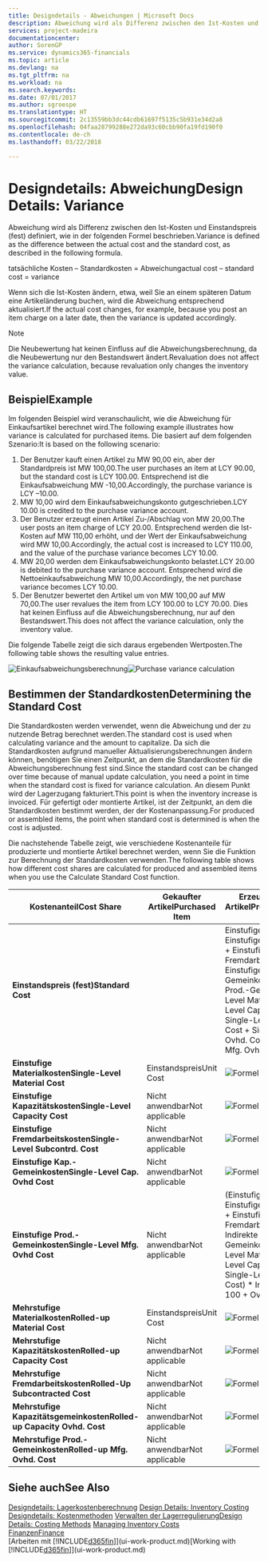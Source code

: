 ```yaml
---
title: Designdetails - Abweichungen | Microsoft Docs
description: Abweichung wird als Differenz zwischen den Ist-Kosten und Einstandspreis (fest) definiert, wie in der folgenden Formel beschrieben.
services: project-madeira
documentationcenter: 
author: SorenGP
ms.service: dynamics365-financials
ms.topic: article
ms.devlang: na
ms.tgt_pltfrm: na
ms.workload: na
ms.search.keywords: 
ms.date: 07/01/2017
ms.author: sgroespe
ms.translationtype: HT
ms.sourcegitcommit: 2c13559bb3dc44cdb61697f5135c5b931e34d2a8
ms.openlocfilehash: 04faa28799288e272da93c60cbb90fa19fd190f0
ms.contentlocale: de-ch
ms.lasthandoff: 03/22/2018

---
```

# <a name="design-details-variance"></a><span data-ttu-id="f6c8b-103">Designdetails: Abweichung</span><span class="sxs-lookup"><span data-stu-id="f6c8b-103">Design Details: Variance</span></span>
<span data-ttu-id="f6c8b-104">Abweichung wird als Differenz zwischen den Ist-Kosten und Einstandspreis (fest) definiert, wie in der folgenden Formel beschrieben.</span><span class="sxs-lookup"><span data-stu-id="f6c8b-104">Variance is defined as the difference between the actual cost and the standard cost, as described in the following formula.</span></span>  

 <span data-ttu-id="f6c8b-105">tatsächliche Kosten – Standardkosten = Abweichung</span><span class="sxs-lookup"><span data-stu-id="f6c8b-105">actual cost – standard cost = variance</span></span>  

 <span data-ttu-id="f6c8b-106">Wenn sich die Ist-Kosten ändern, etwa, weil Sie an einem späteren Datum eine Artikeländerung buchen, wird die Abweichung entsprechend aktualisiert.</span><span class="sxs-lookup"><span data-stu-id="f6c8b-106">If the actual cost changes, for example, because you post an item charge on a later date, then the variance is updated accordingly.</span></span>  

> [!NOTE]  
>  <span data-ttu-id="f6c8b-107">Die Neubewertung hat keinen Einfluss auf die Abweichungsberechnung, da die Neubewertung nur den Bestandswert ändert.</span><span class="sxs-lookup"><span data-stu-id="f6c8b-107">Revaluation does not affect the variance calculation, because revaluation only changes the inventory value.</span></span>  

## <a name="example"></a><span data-ttu-id="f6c8b-108">Beispiel</span><span class="sxs-lookup"><span data-stu-id="f6c8b-108">Example</span></span>  
 <span data-ttu-id="f6c8b-109">Im folgenden Beispiel wird veranschaulicht, wie die Abweichung für Einkaufsartikel berechnet wird.</span><span class="sxs-lookup"><span data-stu-id="f6c8b-109">The following example illustrates how variance is calculated for purchased items.</span></span> <span data-ttu-id="f6c8b-110">Die basiert auf dem folgenden Szenario:</span><span class="sxs-lookup"><span data-stu-id="f6c8b-110">It is based on the following scenario:</span></span>  

1.  <span data-ttu-id="f6c8b-111">Der Benutzer kauft einen Artikel zu MW 90,00 ein, aber der Standardpreis ist MW 100,00.</span><span class="sxs-lookup"><span data-stu-id="f6c8b-111">The user purchases an item at LCY 90.00, but the standard cost is LCY 100.00.</span></span> <span data-ttu-id="f6c8b-112">Entsprechend ist die Einkaufsabweichung MW -10,00.</span><span class="sxs-lookup"><span data-stu-id="f6c8b-112">Accordingly, the purchase variance is LCY –10.00.</span></span>  
2.  <span data-ttu-id="f6c8b-113">MW 10,00 wird dem Einkaufsabweichungskonto gutgeschrieben.</span><span class="sxs-lookup"><span data-stu-id="f6c8b-113">LCY 10.00 is credited to the purchase variance account.</span></span>  
3.  <span data-ttu-id="f6c8b-114">Der Benutzer erzeugt einen Artikel Zu-/Abschlag von MW 20,00.</span><span class="sxs-lookup"><span data-stu-id="f6c8b-114">The user posts an item charge of LCY 20.00.</span></span> <span data-ttu-id="f6c8b-115">Entsprechend werden die Ist-Kosten auf MW 110,00 erhöht, und der Wert der Einkaufsabweichung wird MW 10,00.</span><span class="sxs-lookup"><span data-stu-id="f6c8b-115">Accordingly, the actual cost is increased to LCY 110.00, and the value of the purchase variance becomes LCY 10.00.</span></span>  
4.  <span data-ttu-id="f6c8b-116">MW 20,00 werden dem Einkaufsabweichungskonto belastet.</span><span class="sxs-lookup"><span data-stu-id="f6c8b-116">LCY 20.00 is debited to the purchase variance account.</span></span> <span data-ttu-id="f6c8b-117">Entsprechend wird die Nettoeinkaufsabweichung MW 10,00.</span><span class="sxs-lookup"><span data-stu-id="f6c8b-117">Accordingly, the net purchase variance becomes LCY 10.00.</span></span>  
5.  <span data-ttu-id="f6c8b-118">Der Benutzer bewertet den Artikel um von MW 100,00 auf MW 70,00.</span><span class="sxs-lookup"><span data-stu-id="f6c8b-118">The user revalues the item from LCY 100.00 to LCY 70.00.</span></span> <span data-ttu-id="f6c8b-119">Dies hat keinen Einfluss auf die Abweichungsberechnung, nur auf den Bestandswert.</span><span class="sxs-lookup"><span data-stu-id="f6c8b-119">This does not affect the variance calculation, only the inventory value.</span></span>  

 <span data-ttu-id="f6c8b-120">Die folgende Tabelle zeigt die sich daraus ergebenden Wertposten.</span><span class="sxs-lookup"><span data-stu-id="f6c8b-120">The following table shows the resulting value entries.</span></span>  

 <span data-ttu-id="f6c8b-121">![Einkaufsabweichungsberechnung](media/design_details_inventory_costing_11_purchase_variance.png "design_details_inventory_costing_11_purchase_variance")</span><span class="sxs-lookup"><span data-stu-id="f6c8b-121">![Purchase variance calculation](media/design_details_inventory_costing_11_purchase_variance.png "design_details_inventory_costing_11_purchase_variance")</span></span>  

## <a name="determining-the-standard-cost"></a><span data-ttu-id="f6c8b-122">Bestimmen der Standardkosten</span><span class="sxs-lookup"><span data-stu-id="f6c8b-122">Determining the Standard Cost</span></span>  
 <span data-ttu-id="f6c8b-123">Die Standardkosten werden verwendet, wenn die Abweichung und der zu nutzende Betrag berechnet werden.</span><span class="sxs-lookup"><span data-stu-id="f6c8b-123">The standard cost is used when calculating variance and the amount to capitalize.</span></span> <span data-ttu-id="f6c8b-124">Da sich die Standardkosten aufgrund manueller Aktualisierungsberechnungen ändern können, benötigen Sie einen Zeitpunkt, an dem die Standardkosten für die Abweichungsberechnung fest sind.</span><span class="sxs-lookup"><span data-stu-id="f6c8b-124">Since the standard cost can be changed over time because of manual update calculation, you need a point in time when the standard cost is fixed for variance calculation.</span></span> <span data-ttu-id="f6c8b-125">An diesem Punkt wird der Lagerzugang fakturiert.</span><span class="sxs-lookup"><span data-stu-id="f6c8b-125">This point is when the inventory increase is invoiced.</span></span> <span data-ttu-id="f6c8b-126">Für gefertigt oder montierte Artikel, ist der Zeitpunkt, an dem die Standardkosten bestimmt werden, der der Kostenanpassung.</span><span class="sxs-lookup"><span data-stu-id="f6c8b-126">For produced or assembled items, the point when standard cost is determined is when the cost is adjusted.</span></span>  

 <span data-ttu-id="f6c8b-127">Die nachstehende Tabelle zeigt, wie verschiedene Kostenanteile für produzierte und montierte Artikel berechnet werden, wenn Sie die Funktion zur Berechnung der Standardkosten verwenden.</span><span class="sxs-lookup"><span data-stu-id="f6c8b-127">The following table shows how different cost shares are calculated for produced and assembled items when you use the Calculate Standard Cost function.</span></span>  

|<span data-ttu-id="f6c8b-128">Kostenanteil</span><span class="sxs-lookup"><span data-stu-id="f6c8b-128">Cost Share</span></span>|<span data-ttu-id="f6c8b-129">Gekaufter Artikel</span><span class="sxs-lookup"><span data-stu-id="f6c8b-129">Purchased Item</span></span>|<span data-ttu-id="f6c8b-130">Erzeugter/Montierter Artikel</span><span class="sxs-lookup"><span data-stu-id="f6c8b-130">Produced/Assembled Item</span></span>|  
|----------------|--------------------|------------------------------|  
|<span data-ttu-id="f6c8b-131">**Einstandspreis (fest)**</span><span class="sxs-lookup"><span data-stu-id="f6c8b-131">**Standard Cost**</span></span>||<span data-ttu-id="f6c8b-132">Einstufige Materialkosten + Einstufige Kapazitätskosten + Einstufige Fremdarbeitskosten + Einstufige Kap.-Gemeinkosten + Einstufige Prod.-Gemeinkosten</span><span class="sxs-lookup"><span data-stu-id="f6c8b-132">Single-Level Material Cost + Single-Level Capacity Cost + Single-Level Subcontrd. Cost + Single-Level Cap. Ovhd. Cost + Single-Level Mfg. Ovhd. Cost</span></span>|  
|<span data-ttu-id="f6c8b-133">**Einstufige Materialkosten**</span><span class="sxs-lookup"><span data-stu-id="f6c8b-133">**Single-Level Material Cost**</span></span>|<span data-ttu-id="f6c8b-134">Einstandspreis</span><span class="sxs-lookup"><span data-stu-id="f6c8b-134">Unit Cost</span></span>|<span data-ttu-id="f6c8b-135">![Formel 1](media/design_details_inventory_costing_11_equation_1.png "design_details_inventory_costing_11_equation_1")</span><span class="sxs-lookup"><span data-stu-id="f6c8b-135">![Equation 1](media/design_details_inventory_costing_11_equation_1.png "design_details_inventory_costing_11_equation_1")</span></span>|  
|<span data-ttu-id="f6c8b-136">**Einstufige Kapazitätskosten**</span><span class="sxs-lookup"><span data-stu-id="f6c8b-136">**Single-Level Capacity Cost**</span></span>|<span data-ttu-id="f6c8b-137">Nicht anwendbar</span><span class="sxs-lookup"><span data-stu-id="f6c8b-137">Not applicable</span></span>|<span data-ttu-id="f6c8b-138">![Formel 2](media/design_details_inventory_costing_11_equation_2.png "design_details_inventory_costing_11_equation_2")</span><span class="sxs-lookup"><span data-stu-id="f6c8b-138">![Equation 2](media/design_details_inventory_costing_11_equation_2.png "design_details_inventory_costing_11_equation_2")</span></span>|  
|<span data-ttu-id="f6c8b-139">**Einstufige Fremdarbeitskosten**</span><span class="sxs-lookup"><span data-stu-id="f6c8b-139">**Single-Level Subcontrd. Cost**</span></span>|<span data-ttu-id="f6c8b-140">Nicht anwendbar</span><span class="sxs-lookup"><span data-stu-id="f6c8b-140">Not applicable</span></span>|<span data-ttu-id="f6c8b-141">![Formel 3](media/design_details_inventory_costing_11_equation_3.png "design_details_inventory_costing_11_equation_3")</span><span class="sxs-lookup"><span data-stu-id="f6c8b-141">![Equation 3](media/design_details_inventory_costing_11_equation_3.png "design_details_inventory_costing_11_equation_3")</span></span>|  
|<span data-ttu-id="f6c8b-142">**Einstufige Kap.-Gemeinkosten**</span><span class="sxs-lookup"><span data-stu-id="f6c8b-142">**Single-Level Cap. Ovhd Cost**</span></span>|<span data-ttu-id="f6c8b-143">Nicht anwendbar</span><span class="sxs-lookup"><span data-stu-id="f6c8b-143">Not applicable</span></span>|<span data-ttu-id="f6c8b-144">![Formel 4](media/design_details_inventory_costing_11_equation_4.png "design_details_inventory_costing_11_equation_4")</span><span class="sxs-lookup"><span data-stu-id="f6c8b-144">![Equation 4](media/design_details_inventory_costing_11_equation_4.png "design_details_inventory_costing_11_equation_4")</span></span>|  
|<span data-ttu-id="f6c8b-145">**Einstufige Prod.-Gemeinkosten**</span><span class="sxs-lookup"><span data-stu-id="f6c8b-145">**Single-Level Mfg. Ovhd Cost**</span></span>|<span data-ttu-id="f6c8b-146">Nicht anwendbar</span><span class="sxs-lookup"><span data-stu-id="f6c8b-146">Not applicable</span></span>|<span data-ttu-id="f6c8b-147">(Einstufige Materialkosten + Einstufige Kapazitätskosten + Einstufige Fremdarbeitskosten) \* Indirekte Kosten %/100 + Gemeinkostensatz</span><span class="sxs-lookup"><span data-stu-id="f6c8b-147">(Single-Level Material Cost + Single-Level Capacity Cost + Single-Level Subcontrd. Cost) \* Indirect Cost % / 100 + Overhead Rate</span></span>|  
|<span data-ttu-id="f6c8b-148">**Mehrstufige Materialkosten**</span><span class="sxs-lookup"><span data-stu-id="f6c8b-148">**Rolled-up Material Cost**</span></span>|<span data-ttu-id="f6c8b-149">Einstandspreis</span><span class="sxs-lookup"><span data-stu-id="f6c8b-149">Unit Cost</span></span>|<span data-ttu-id="f6c8b-150">![Formel 5](media/design_details_inventory_costing_11_equation_5.png "design_details_inventory_costing_11_equation_5")</span><span class="sxs-lookup"><span data-stu-id="f6c8b-150">![Equation 5](media/design_details_inventory_costing_11_equation_5.png "design_details_inventory_costing_11_equation_5")</span></span>|  
|<span data-ttu-id="f6c8b-151">**Mehrstufige Kapazitätskosten**</span><span class="sxs-lookup"><span data-stu-id="f6c8b-151">**Rolled-up Capacity Cost**</span></span>|<span data-ttu-id="f6c8b-152">Nicht anwendbar</span><span class="sxs-lookup"><span data-stu-id="f6c8b-152">Not applicable</span></span>|<span data-ttu-id="f6c8b-153">![Formel 6](media/design_details_inventory_costing_11_equation_6.png "design_details_inventory_costing_11_equation_6")</span><span class="sxs-lookup"><span data-stu-id="f6c8b-153">![Equation 6](media/design_details_inventory_costing_11_equation_6.png "design_details_inventory_costing_11_equation_6")</span></span>|  
|<span data-ttu-id="f6c8b-154">**Mehrstufige Fremdarbeitskosten**</span><span class="sxs-lookup"><span data-stu-id="f6c8b-154">**Rolled-Up Subcontracted Cost**</span></span>|<span data-ttu-id="f6c8b-155">Nicht anwendbar</span><span class="sxs-lookup"><span data-stu-id="f6c8b-155">Not applicable</span></span>|<span data-ttu-id="f6c8b-156">![Formel 7](media/design_details_inventory_costing_11_equation_7.png "design_details_inventory_costing_11_equation_7")</span><span class="sxs-lookup"><span data-stu-id="f6c8b-156">![Equation 7](media/design_details_inventory_costing_11_equation_7.png "design_details_inventory_costing_11_equation_7")</span></span>|  
|<span data-ttu-id="f6c8b-157">**Mehrstufige Kapazitätsgemeinkosten**</span><span class="sxs-lookup"><span data-stu-id="f6c8b-157">**Rolled-up Capacity Ovhd. Cost**</span></span>|<span data-ttu-id="f6c8b-158">Nicht anwendbar</span><span class="sxs-lookup"><span data-stu-id="f6c8b-158">Not applicable</span></span>|<span data-ttu-id="f6c8b-159">![Formel 8](media/design_details_inventory_costing_11_equation_8.png "design_details_inventory_costing_11_equation_8")</span><span class="sxs-lookup"><span data-stu-id="f6c8b-159">![Equation 8](media/design_details_inventory_costing_11_equation_8.png "design_details_inventory_costing_11_equation_8")</span></span>|  
|<span data-ttu-id="f6c8b-160">**Mehrstufige Prod.-Gemeinkosten**</span><span class="sxs-lookup"><span data-stu-id="f6c8b-160">**Rolled-up Mfg. Ovhd. Cost**</span></span>|<span data-ttu-id="f6c8b-161">Nicht anwendbar</span><span class="sxs-lookup"><span data-stu-id="f6c8b-161">Not applicable</span></span>|<span data-ttu-id="f6c8b-162">![Formel 9](media/design_details_inventory_costing_11_equation_9.png "design_details_inventory_costing_11_equation_9")</span><span class="sxs-lookup"><span data-stu-id="f6c8b-162">![Equation 9](media/design_details_inventory_costing_11_equation_9.png "design_details_inventory_costing_11_equation_9")</span></span>|  

## <a name="see-also"></a><span data-ttu-id="f6c8b-163">Siehe auch</span><span class="sxs-lookup"><span data-stu-id="f6c8b-163">See Also</span></span>  
 <span data-ttu-id="f6c8b-164">[Designdetails: Lagerkostenberechnung](design-details-inventory-costing.md) </span><span class="sxs-lookup"><span data-stu-id="f6c8b-164">[Design Details: Inventory Costing](design-details-inventory-costing.md) </span></span>  
 <span data-ttu-id="f6c8b-165">[Designdetails: Kostenmethoden](design-details-costing-methods.md) [Verwalten der Lagerregulierung](finance-manage-inventory-costs.md)</span><span class="sxs-lookup"><span data-stu-id="f6c8b-165">[Design Details: Costing Methods](design-details-costing-methods.md) [Managing Inventory Costs](finance-manage-inventory-costs.md)</span></span>  
 [<span data-ttu-id="f6c8b-166">Finanzen</span><span class="sxs-lookup"><span data-stu-id="f6c8b-166">Finance</span></span>](finance.md)  
 <span data-ttu-id="f6c8b-167">[Arbeiten mit [!INCLUDE[d365fin](includes/d365fin_md.md)]](ui-work-product.md)</span><span class="sxs-lookup"><span data-stu-id="f6c8b-167">[Working with [!INCLUDE[d365fin](includes/d365fin_md.md)]](ui-work-product.md)</span></span>

